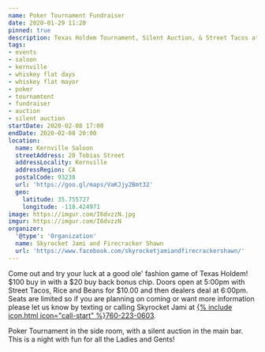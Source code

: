 ```yaml
---
name: Poker Tournament Fundraiser
date: 2020-01-29 11:20
pinned: true
description: Texas Holdem Tournament, Silent Auction, & Street Tacos at Kernville Saloon
tags:
- events
- saloon
- kernville
- whiskey flat days
- whiskey flat mayor
- poker
- tournamtent
- fundraiser
- auction
- silent auction
startDate: 2020-02-08 17:00
endDate: 2020-02-08 20:00
location:
  name: Kernville Saloon
  streetAddress: 20 Tobias Street
  addressLocality: Kernville
  addressRegion: CA
  postalCode: 93238
  url: 'https://goo.gl/maps/VaKJjy2Bmt32'
  geo:
    latitude: 35.755727
    longitude: -118.424971
image: https://imgur.com/I6dvzzN.jpg
imgur: https://imgur.com/I6dvzzN
organizer:
  '@type': 'Organization'
  name: Skyrocket Jami and Firecracker Shawn
  url: 'https://www.facebook.com/skyrocketjamiandfirecrackershawn/'
---
```

Come out and try your luck at a good ole' fashion game of Texas Holdem! $100 buy
in with a $20 buy back bonus chip. Doors open at 5:00pm with Street Tacos, Rice
and Beans for $10.00 and then dealers deal at 6:00pm. Seats are limited so if
you are planning on coming or want more information please let us know by
texting or calling Skyrocket Jami at [{% include icon.html icon="call-start" %}760-223-0603](tel:+1-760-223-0603).

Poker Tournament in the side room, with a silent auction in the main bar. This
is a night with fun for all the Ladies and Gents!
